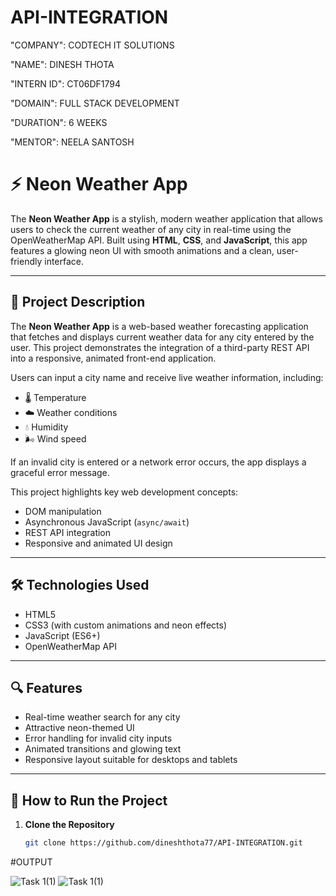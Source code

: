 # API-INTEGRATION

"COMPANY": CODTECH IT SOLUTIONS

"NAME": DINESH THOTA

"INTERN ID": CT06DF1794

"DOMAIN": FULL STACK DEVELOPMENT

"DURATION": 6 WEEKS

"MENTOR": NEELA SANTOSH

# ⚡ Neon Weather App

The **Neon Weather App** is a stylish, modern weather application that allows users to check the current weather of any city in real-time using the OpenWeatherMap API. Built using **HTML**, **CSS**, and **JavaScript**, this app features a glowing neon UI with smooth animations and a clean, user-friendly interface.

---

## 📌 Project Description

The **Neon Weather App** is a web-based weather forecasting application that fetches and displays current weather data for any city entered by the user. This project demonstrates the integration of a third-party REST API into a responsive, animated front-end application.

Users can input a city name and receive live weather information, including:
- 🌡️ Temperature
- ☁️ Weather conditions
- 💧 Humidity
- 🌬️ Wind speed

If an invalid city is entered or a network error occurs, the app displays a graceful error message.

This project highlights key web development concepts:
- DOM manipulation
- Asynchronous JavaScript (`async/await`)
- REST API integration
- Responsive and animated UI design

---

## 🛠 Technologies Used

- HTML5
- CSS3 (with custom animations and neon effects)
- JavaScript (ES6+)
- OpenWeatherMap API

---

## 🔍 Features

- Real-time weather search for any city
- Attractive neon-themed UI
- Error handling for invalid city inputs
- Animated transitions and glowing text
- Responsive layout suitable for desktops and tablets

---

## 🚀 How to Run the Project

1. **Clone the Repository**  
   ```bash
   git clone https://github.com/dineshthota77/API-INTEGRATION.git

#OUTPUT

![Task 1(1)](https://github.com/user-attachments/assets/c7681e79-3cbd-4cfd-b1e4-09916d89cf47)
![Task 1(1)](https://github.com/user-attachments/assets/ccc46fcd-d82a-43db-94fb-167125bc17e6)

